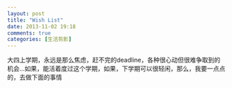 ```yaml
---
layout: post
title: "Wish List"
date: 2013-11-02 19:18
comments: true
categories: [生活剪影]
---
```


大四上学期，永远是那么焦虑，赶不完的deadline，各种很心动但很难争取到的机会...如果，能活着度过这个学期，如果，下学期可以很轻闲，那么，我要一点点的，去做下面的事情

<!--more>

## 乱七八糟
* 研究下单反的使用，PS的初阶

## 做点好玩的项目

* 研究下[byvoid](http://www.byvoid.com)的博客，去看看他做过哪些厉害的项目

## 搬砖技能的提升

* 看看算法导论，编译原理
* 看看各种数据挖掘的算法
* 找找长期并且靠谱的外包

未完待续...
